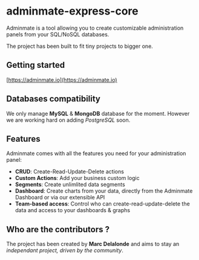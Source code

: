 # adminmate-express-core

Adminmate is a tool allowing you to create customizable administration panels from your SQL/NoSQL databases.

The project has been built to fit tiny projects to bigger one.

## Getting started

[https://adminmate.io](https://adminmate.io)

## Databases compatibility

We only manage **MySQL** & **MongoDB** database for the moment. However we are working hard on adding *PostgreSQL* soon.

## Features

Adminmate comes with all the features you need for your administration panel:
* **CRUD**: Create-Read-Update-Delete actions
* **Custom Actions**: Add your business custom logic
* **Segments**: Create unlimlited data segments
* **Dashboard**: Create charts from your data, directly from the Adminmate Dashboard or via our extensible API
* **Team-based access**: Control who can create-read-update-delete the data and access to your dashboards & graphs

## Who are the contributors ?

The project has been created by **Marc Delalonde** and aims to stay an *independant project, driven by the community*.